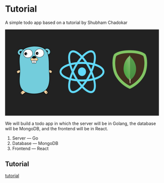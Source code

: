 # Tutorial
A simple todo app based on a tutorial by Shubham Chadokar

![todo](./client/public/todo.png)

We will build a todo app in which the server will be in Golang, the database will be MongoDB, and the frontend will be in React.

1. Server — Go
2. Database — MongoDB
3. Frontend — React

## Tutorial
[tutorial](https://levelup.gitconnected.com/build-a-todo-app-in-golang-mongodb-and-react-e1357b4690a6)